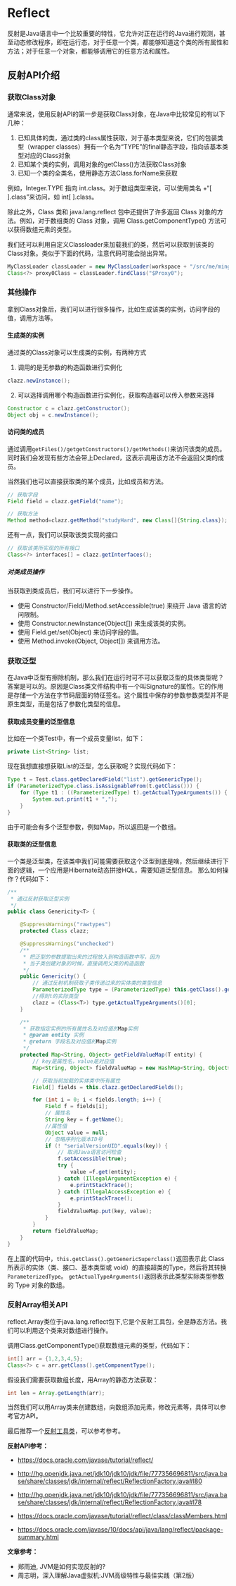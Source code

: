 # Reflect

反射是Java语言中一个比较重要的特性，它允许对正在运行的Java进行观测，甚至动态修改程序，即在运行态，对于任意一个类，都能够知道这个类的所有属性和方法；对于任意一个对象，都能够调用它的任意方法和属性。

## 反射API介绍

### 获取Class对象

通常来说，使用反射API的第一步是获取Class对象，在Java中比较常见的有以下几种：

1. 已知具体的类，通过类的class属性获取，对于基本类型来说，它们的包装类型（wrapper classes）拥有一个名为“TYPE”的final静态字段，指向该基本类型对应的Class对象
2. 已知某个类的实例，调用对象的getClass()方法获取Class对象
3. 已知一个类的全类名，使用静态方法Class.forName来获取


例如，Integer.TYPE 指向 int.class。对于数组类型来说，可以使用类名 +“[ ].class”来访问，如 int[ ].class。

除此之外，Class 类和 java.lang.reflect 包中还提供了许多返回 Class 对象的方法。例如，对于数组类的 Class 对象，调用 Class.getComponentType() 方法可以获得数组元素的类型。

我们还可以利用自定义Classloader来加载我们的类，然后可以获取到该类的Class对象。类似于下面的代码，注意代码可能会抛出异常。

```Java
MyClassLoader classLoader = new MyClassLoader(workspace + "/src/me/mingshan");
Class<?> proxy0Class = classLoader.findClass("$Proxy0");
```

### 其他操作

拿到Class对象后，我们可以进行很多操作，比如生成该类的实例，访问字段的值，调用方法等。

#### 生成类的实例

通过类的Class对象可以生成类的实例，有两种方式

1. 调用的是无参数的构造函数进行实例化


```Java
clazz.newInstance();
```

2. 可以选择调用哪个构造函数进行实例化，获取构造器可以传入参数来选择


```Java
Constructor c = clazz.getConstructor();
Object obj = c.newInstance(); 
```

#### 访问类的成员

通过调用`getFiles()/getgetConstructors()/getMethods()`来访问该类的成员。同时我们会发现有些方法会带上Declared，这表示调用该方法不会返回父类的成员。

当然我们也可以直接获取类的某个成员，比如成员和方法。


```Java
// 获取字段
Field field = clazz.getField("name");

// 获取方法
Method method=clazz.getMethod("studyHard", new Class[]{String.class});
```

还有一点，我们可以获取该类实现的接口

```Java
// 获取该类所实现的所有接口
Class<?> interfaces[] = clazz.getInterfaces();
```

##### 对类成员操作

当获取到类成员后，我们可以进行下一步操作。

- 使用 Constructor/Field/Method.setAccessible(true) 来绕开 Java 语言的访问限制。
- 使用 Constructor.newInstance(Object[]) 来生成该类的实例。
- 使用 Field.get/set(Object) 来访问字段的值。
- 使用 Method.invoke(Object, Object[]) 来调用方法。

### 获取泛型

在Java中泛型有擦除机制，那么我们在运行时可不可以获取泛型的具体类型呢？答案是可以的。原因是Class类文件结构中有一个叫Signature的属性。它的作用是存储一个方法在字节码层面的特征签名。这个属性中保存的参数参数类型并不是原生类型，而是包括了参数化类型的信息。

#### 获取成员变量的泛型信息

比如在一个类Test中，有一个成员变量list，如下：


```Java
private List<String> list;
```

现在我想直接想获取List的泛型，怎么获取呢？实现代码如下：

```Java
Type t = Test.class.getDeclaredField("list").getGenericType();  
if (ParameterizedType.class.isAssignableFrom(t.getClass())) {
    for (Type t1 : ((ParameterizedType) t).getActualTypeArguments()) {
        System.out.print(t1 + ",");
    }
}
```

由于可能会有多个泛型参数，例如Map，所以返回是一个数组。


#### 获取类的泛型信息

一个类是泛型类，在该类中我们可能需要获取这个泛型到底是啥，然后继续进行下面的逻辑，一个应用是Hibernate动态拼接HQL，需要知道泛型信息。
那么如何操作？代码如下：

```Java
/**
 * 通过反射获取泛型实例
 */
public class Genericity<T> {

    @SuppressWarnings("rawtypes")
    protected Class clazz;

    @SuppressWarnings("unchecked")
    /**
	 * 把泛型的参数提取出来的过程放入到构造函数中写，因为
	 * 当子类创建对象的时候，直接调用父类的构造函数
	 */
    public Genericity() {
    	// 通过反射机制获取子类传递过来的实体类的类型信息
        ParameterizedType type = (ParameterizedType) this.getClass().getGenericSuperclass();
        //得到t的实际类型
        clazz = (Class<T>) type.getActualTypeArguments()[0];
    }

    /**
     * 获取指定实例的所有属性名及对应值的Map实例 
     * @param entity 实例
     * @return 字段名及对应值的Map实例
     */
    protected Map<String, Object> getFieldValueMap(T entity) {
        // key是属性名，value是对应值
        Map<String, Object> fieldValueMap = new HashMap<String, Object>();

        // 获取当前加载的实体类中所有属性
        Field[] fields = this.clazz.getDeclaredFields();

        for (int i = 0; i < fields.length; i++) {
            Field f = fields[i];
            // 属性名 
            String key = f.getName();
            //属性值 
            Object value = null; 
            // 忽略序列化版本ID号
            if (! "serialVersionUID".equals(key)) {
            	// 取消Java语言访问检查
            	f.setAccessible(true);
                try {
                    value =f.get(entity);
                } catch (IllegalArgumentException e) {
                    e.printStackTrace();
                } catch (IllegalAccessException e) {
                    e.printStackTrace();
                }
                fieldValueMap.put(key, value);
            }
        }
        return fieldValueMap;
    }
}
```

在上面的代码中，`this.getClass().getGenericSuperclass()`返回表示此 Class 所表示的实体（类、接口、基本类型或 void）的直接超类的Type，然后将其转换`ParameterizedType`。
`getActualTypeArguments()`返回表示此类型实际类型参数的 Type 对象的数组。


### 反射Array相关API

reflect.Array类位于java.lang.reflect包下,它是个反射工具包，全是静态方法。我们可以利用这个类来对数组进行操作。

调用Class.getComponentType()获取数组元素的类型，代码如下：

```Java
int[] arr = {1,2,3,4,5};
Class<?> c = arr.getClass().getComponentType();
```
假设我们需要获取数组长度，用Array的静态方法获取：

```Java
int len = Array.getLength(arr);
```

当然我们可以用Array类来创建数组，向数组添加元素，修改元素等，具体可以参考官方API。

最后推荐一个[反射工具类](https://github.com/mstao/hutils/blob/master/src/main/java/me/mingshan/util/ReflectUtil.java)，可以参考参考。

**反射API参考：**

- https://docs.oracle.com/javase/tutorial/reflect/

- http://hg.openjdk.java.net/jdk10/jdk10/jdk/file/777356696811/src/java.base/share/classes/jdk/internal/reflect/ReflectionFactory.java#l80
 
- http://hg.openjdk.java.net/jdk10/jdk10/jdk/file/777356696811/src/java.base/share/classes/jdk/internal/reflect/ReflectionFactory.java#l78

- https://docs.oracle.com/javase/tutorial/reflect/class/classMembers.html

- https://docs.oracle.com/javase/10/docs/api/java/lang/reflect/package-summary.html

**文章参考：**

- 郑雨迪, JVM是如何实现反射的?
- 周志明，深入理解Java虚拟机:JVM高级特性与最佳实践（第2版）
